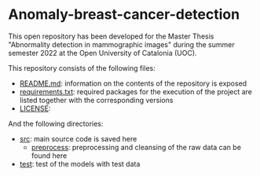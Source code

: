 # Anomaly-breast-cancer-detection

This open repository has been developed for the Master Thesis "Abnormality detection in mammographic images" during the summer semester 2022 at the Open University of Catalonia (UOC). 

This repository consists of the following files:

* [README.md](https://github.com/cfont03/Anomaly-breast-cancer-detection/blob/main/README.md): information on the contents of the repository is exposed
* [requirements.txt](https://github.com/cfont03/Anomaly-breast-cancer-detection/blob/main/requirements.txt): required packages for the execution of the project are listed together with the corresponding versions
* [LICENSE](https://github.com/cfont03/Anomaly-breast-cancer-detection/blob/main/LICENSE): 

And the following directories:
* [src](https://github.com/cfont03/Anomaly-breast-cancer-detection/tree/main/src): main source code is saved here
    * [preprocess](https://github.com/cfont03/Anomaly-breast-cancer-detection/tree/main/src/preprocess): preprocessing and cleansing of the raw data can be found here
* [test](https://github.com/cfont03/Anomaly-breast-cancer-detection/tree/main/test): test of the models with test data
